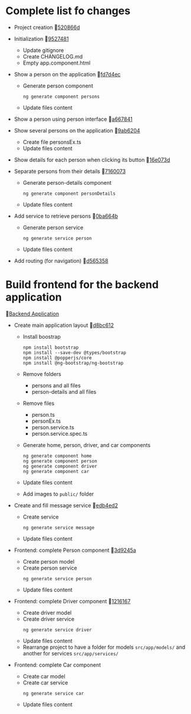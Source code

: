 # Complete list fo changes
- Project creation :link:[520866d](https://github.com/catarinafoliveira/catarinafoliveira-myAngularV19Frontend_v1/commit/520866d13e9450ad123f2532dd23ea999a8eaaf3)

- Initialization :link:[9527481](https://github.com/catarinafoliveira/catarinafoliveira-myAngularV19Frontend_v1/commit/9527481b22fb7beaefe025fc15931fd76076948b)
    - Update gitignore
    - Create CHANGELOG.md
    - Empty app.component.html

- Show a person on the application :link:[fd7d4ec](https://github.com/catarinafoliveira/catarinafoliveira-myAngularV19Frontend_v1/commit/fd7d4ec058054b66b2cf03dda9c6a024159e46ec)
    - Generate person component
        ```
        ng generate component persons
        ```
    - Update files content

- Show a person using person interface :link:[a667841](https://github.com/catarinafoliveira/catarinafoliveira-myAngularV19Frontend_v1/commit/a667841a0dba42c221d97b51f2e7dfc484e6a0af)

- Show several persons on the application :link:[9ab6204](https://github.com/catarinafoliveira/catarinafoliveira-myAngularV19Frontend_v1/commit/9ab6204c68e91959b8c3d75fa38a5dfda58c4afb)
    - Create file personsEx.ts
    - Update files content

- Show details for each person when clicking its button :link:[16e073d](https://github.com/catarinafoliveira/catarinafoliveira-myAngularV19Frontend_v1/commit/16e073d6d396bd301ff19df85336a65d31efcceb)

- Separate persons from their details :link:[7160073](https://github.com/catarinafoliveira/catarinafoliveira-myAngularV19Frontend_v1/commit/716007386a822bcabdc3be31a1f6525973650b32)
    - Generate person-details component
        ```
        ng generate component personDetails
        ```
    - Update files content

- Add service to retrieve persons :link:[0ba664b](https://github.com/catarinafoliveira/catarinafoliveira-myAngularV19Frontend_v1/commit/0ba664b0ccb58ec78e92985df18e0c8bee50bf08)
    - Generate person service
        ```
        ng generate service person
        ```
    - Update files content

- Add routing (for navigation) :link:[d565358](https://github.com/catarinafoliveira/catarinafoliveira-myAngularV19Frontend_v1/commit/d565358b5883731e5d78e9550d5dece8a2c972eb)

# Build frontend for the backend application
:link:[Backend Application](https://github.com/catarinafoliveira/myApi_v1)

- Create main application layout :link:[d8bc612](https://github.com/catarinafoliveira/catarinafoliveira-myAngularV19Frontend_v1/commit/d8bc612a27b74a787bb97722e57ebf33ebeffb88)
    - Install boostrap
        ```
        npm install bootstrap
        npm install --save-dev @types/bootstrap
        npm install @popperjs/core
        npm install @ng-bootstrap/ng-bootstrap
        ```
    - Remove folders
        - persons and all files
        - person-details and all files
    
    - Remove files
        - person.ts
        - personEx.ts
        - person.service.ts
        - person.service.spec.ts
    
    - Generate home, person, driver, and car components
        ```
        ng generate component home
        ng generate component person
        ng generate component driver
        ng generate component car
        ```
    - Update files content

    - Add images to ```public/``` folder

- Create and fill message service :link:[edb4ed2](https://github.com/catarinafoliveira/catarinafoliveira-myAngularV19Frontend_v1/commit/edb4ed24c0a59fbccea2737560e53543cc021d9e)

    - Create service
        ```
        ng generate service message
        ```
    - Update files content

- Frontend: complete Person component :link:[3d9245a](https://github.com/catarinafoliveira/catarinafoliveira-myAngularV19Frontend_v1/commit/3d9245a16d7412966872a322dcbc23415766465f)
     - Create person model 
     - Create person service
        ```
        ng generate service person
        ```
     - Update files content

- Frontend: complete Driver component :link:[1216167](https://github.com/catarinafoliveira/catarinafoliveira-myAngularV19Frontend_v1/commit/1216167fc5b23688a7194a00f19f7e621d6ba5eb)
    - Create driver model
    - Create driver service
        ```
        ng generate service driver
        ```
    - Update files content
    - Rearrange project to have a folder for models ```src/app/models/``` and another for services ```src/app/services/```

- Frontend: complete Car component
    - Create car model
    - Create car service
        ```
        ng generate service car
        ```
    - Update files content